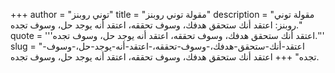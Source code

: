 +++
author = "توني روبنز"
title = "مقولة توني روبنز"
description = "مقولة توني روبنز: اعتقد أنك ستحقق هدفك، وسوف تحققه، اعتقد أنه يوجد حل، وسوف تجده."
quote = '''اعتقد أنك ستحقق هدفك، وسوف تحققه، اعتقد أنه يوجد حل، وسوف تجده.'''
slug = "اعتقد-أنك-ستحقق-هدفك،-وسوف-تحققه،-اعتقد-أنه-يوجد-حل،-وسوف-تجده"
+++
اعتقد أنك ستحقق هدفك، وسوف تحققه، اعتقد أنه يوجد حل، وسوف تجده.
